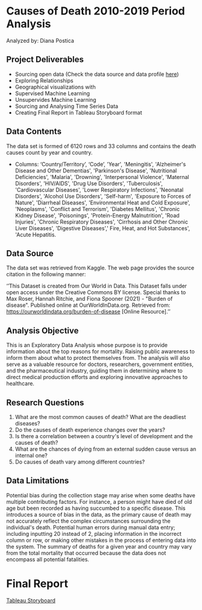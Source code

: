 # Causes of Death 2010-2019 Period Analysis
Analyzed by: Diana Postica
##

## Project Deliverables
+ Sourcing open data (Check the data source and data profile [here](https://github.com/dianndp/causes_of_death_2010-2019/raw/main/data_source_and_profile.docx))
+ Exploring Relationships
+ Geographical visualizations with
+ Supervised Machine Learning
+ Unsupervides Machine Learning
+ Sourcing and Analysing Time Series Data
+ Creating Final Report in Tableau Storyboard format

## Data Contents
The data set is formed of 6120 rows and 33 columns and contains the death causes count by year and country.
- Columns: ‘Country/Territory’, ‘Code’, 'Year', 'Meningitis', 'Alzheimer's Disease and Other Dementias', 'Parkinson's Disease', 'Nutritional Deficiencies', 'Malaria', 'Drowning', 'Interpersonal Violence', 'Maternal Disorders', 'HIV/AIDS', 'Drug Use Disorders', 'Tuberculosis', 'Cardiovascular Diseases', 'Lower Respiratory Infections', 'Neonatal Disorders', 'Alcohol Use Disorders', 'Self-harm', 'Exposure to Forces of Nature', 'Diarrheal Diseases', 'Environmental Heat and Cold Exposure', 'Neoplasms', 'Conflict and Terrorism', 'Diabetes Mellitus', 'Chronic Kidney Disease', 'Poisonings', 'Protein-Energy Malnutrition',  'Road Injuries', 'Chronic Respiratory Diseases', 'Cirrhosis and Other Chronic Liver Diseases', 'Digestive Diseases',' Fire, Heat, and Hot Substances', 'Acute Hepatitis.

## Data Source
The data set was retrieved from Kaggle.
The web page provides the source citation in the following manner:

‘’This Dataset is created from Our World in Data. This Dataset falls under open access under the Creative Commons BY license. Special thanks to Max Roser, Hannah Ritchie, and Fiona Spooner (2021) - "Burden of disease". Published online at OurWorldInData.org. Retrieved from: https://ourworldindata.org/burden-of-disease [Online Resource].’’

## Analysis Objective
This is an Exploratory Data Analysis whose purpose is to provide information about the top reasons for mortality. Raising public awareness to inform them about what to protect themselves from. The analysis will also serve as a valuable resource for doctors, researchers, government entities, and the pharmaceutical industry, guiding them in determining where to direct medical production efforts and exploring innovative approaches to healthcare.

## Research Questions
1.	What are the most common causes of death? What are the deadliest diseases? 
2.	Do the causes of death experience changes over the years?
3.	Is there a correlation between a country's level of development and the causes of death?
4.	What are the chances of dying from an external sudden cause versus an internal one?
5.	Do causes of death vary among different countries?

 ## Data Limitations
Potential bias during the collection stage may arise when some deaths have multiple contributing factors. For instance, a person might have died of old age but been recorded as having succumbed to a specific disease. This introduces a source of bias in the data, as the primary cause of death may not accurately reflect the complex circumstances surrounding the individual's death.
Potential human errors during manual data entry; including inputting 20 instead of 2, placing information in the incorrect column or row, or making other mistakes in the process of entering data into the system.
The summary of deaths for a given year and country may vary from the total mortality that occurred because the data does not encompass all potential fatalities.

# Final Report
[Tableau Storyboard](https://public.tableau.com/app/profile/diana.postica/viz/CausesofDeath_17011219322430/Story1?publish=yes)

